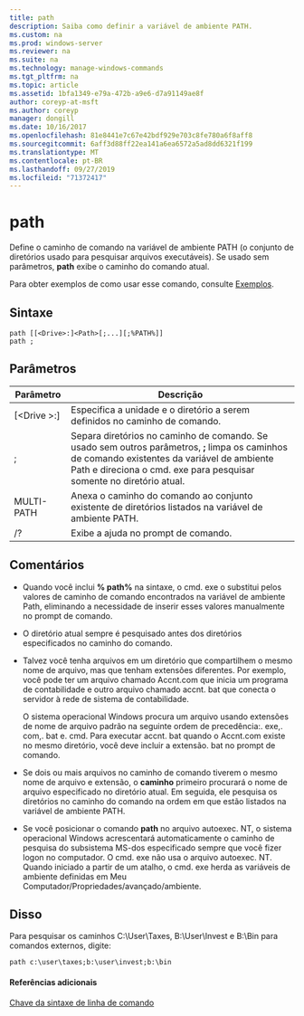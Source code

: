 ```yaml
---
title: path
description: Saiba como definir a variável de ambiente PATH.
ms.custom: na
ms.prod: windows-server
ms.reviewer: na
ms.suite: na
ms.technology: manage-windows-commands
ms.tgt_pltfrm: na
ms.topic: article
ms.assetid: 1bfa1349-e79a-472b-a9e6-d7a91149ae8f
author: coreyp-at-msft
ms.author: coreyp
manager: dongill
ms.date: 10/16/2017
ms.openlocfilehash: 81e8441e7c67e42bdf929e703c8fe780a6f8aff8
ms.sourcegitcommit: 6aff3d88ff22ea141a6ea6572a5ad8dd6321f199
ms.translationtype: MT
ms.contentlocale: pt-BR
ms.lasthandoff: 09/27/2019
ms.locfileid: "71372417"
---
```

# <a name="path"></a>path



Define o caminho de comando na variável de ambiente PATH (o conjunto de diretórios usado para pesquisar arquivos executáveis). Se usado sem parâmetros, **path** exibe o caminho do comando atual.

Para obter exemplos de como usar esse comando, consulte [Exemplos](#BKMK_examples).

## <a name="syntax"></a>Sintaxe

```
path [[<Drive>:]<Path>[;...][;%PATH%]]
path ;
```

## <a name="parameters"></a>Parâmetros

|     Parâmetro     |                                                                                                     Descrição                                                                                                      |
|-------------------|----------------------------------------------------------------------------------------------------------------------------------------------------------------------------------------------------------------------|
| [\<Drive >:] <Path> |                                                                            Especifica a unidade e o diretório a serem definidos no caminho de comando.                                                                             |
|         ;         | Separa diretórios no caminho de comando. Se usado sem outros parâmetros, **;** limpa os caminhos de comando existentes da variável de ambiente Path e direciona o cmd. exe para pesquisar somente no diretório atual. |
|      MULTI-PATH       |                                                         Anexa o caminho do comando ao conjunto existente de diretórios listados na variável de ambiente PATH.                                                         |
|        /?         |                                                                                         Exibe a ajuda no prompt de comando.                                                                                         |

## <a name="remarks"></a>Comentários

-   Quando você inclui **% path%** na sintaxe, o cmd. exe o substitui pelos valores de caminho de comando encontrados na variável de ambiente Path, eliminando a necessidade de inserir esses valores manualmente no prompt de comando.
-   O diretório atual sempre é pesquisado antes dos diretórios especificados no caminho do comando.
-   Talvez você tenha arquivos em um diretório que compartilhem o mesmo nome de arquivo, mas que tenham extensões diferentes. Por exemplo, você pode ter um arquivo chamado Accnt.com que inicia um programa de contabilidade e outro arquivo chamado accnt. bat que conecta o servidor à rede de sistema de contabilidade.

    O sistema operacional Windows procura um arquivo usando extensões de nome de arquivo padrão na seguinte ordem de precedência:. exe,. com,. bat e. cmd. Para executar accnt. bat quando o Accnt.com existe no mesmo diretório, você deve incluir a extensão. bat no prompt de comando.
-   Se dois ou mais arquivos no caminho de comando tiverem o mesmo nome de arquivo e extensão, o **caminho** primeiro procurará o nome de arquivo especificado no diretório atual. Em seguida, ele pesquisa os diretórios no caminho do comando na ordem em que estão listados na variável de ambiente PATH.
-   Se você posicionar o comando **path** no arquivo autoexec. NT, o sistema operacional Windows acrescentará automaticamente o caminho de pesquisa do subsistema MS-dos especificado sempre que você fizer logon no computador. O cmd. exe não usa o arquivo autoexec. NT. Quando iniciado a partir de um atalho, o cmd. exe herda as variáveis de ambiente definidas em Meu Computador/Propriedades/avançado/ambiente.

## <a name="BKMK_examples"></a>Disso

Para pesquisar os caminhos C:\User\Taxes, B:\User\Invest e B:\Bin para comandos externos, digite:

`path c:\user\taxes;b:\user\invest;b:\bin`

#### <a name="additional-references"></a>Referências adicionais

[Chave da sintaxe de linha de comando](command-line-syntax-key.md)